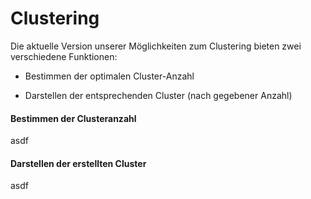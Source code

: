 # Clustering

Die aktuelle Version unserer Möglichkeiten zum Clustering bieten zwei verschiedene Funktionen: 

* Bestimmen der optimalen Cluster-Anzahl 

* Darstellen der entsprechenden Cluster (nach gegebener Anzahl)

  

#### Bestimmen der Clusteranzahl 

asdf



#### Darstellen der erstellten Cluster

asdf